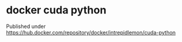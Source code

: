 # docker cuda python

Published under https://hub.docker.com/repository/docker/intrepidlemon/cuda-python
